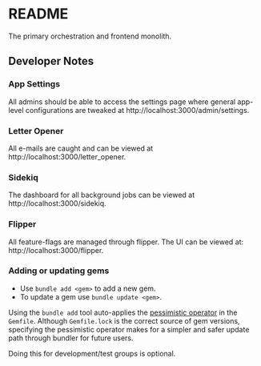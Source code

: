 # README

The primary orchestration and frontend monolith.

## Developer Notes

### App Settings

All admins should be able to access the settings page where general app-level configurations are tweaked at http://localhost:3000/admin/settings.

### Letter Opener

All e-mails are caught and can be viewed at http://localhost:3000/letter_opener.

### Sidekiq

The dashboard for all background jobs can be viewed at http://localhost:3000/sidekiq.

### Flipper

All feature-flags are managed through flipper. The UI can be viewed at: http://localhost:3000/flipper. 

### Adding or updating gems

* Use `bundle add <gem>` to add a new gem.
* To update a gem use `bundle update <gem>`.

Using the `bundle add` tool auto-applies the [pessimistic operator](https://thoughtbot.com/blog/rubys-pessimistic-operator) in the `Gemfile`. Although `Gemfile.lock` is the correct source of gem versions, specifying the pessimistic operator makes for a simpler and safer update path through bundler for future users.

Doing this for development/test groups is optional.